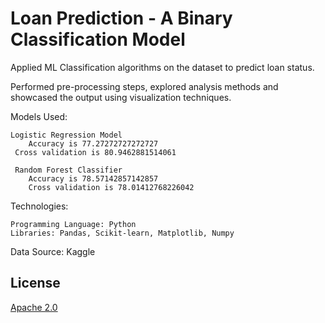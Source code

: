 # Loan Prediction - A Binary Classification Model
Applied ML Classification algorithms on the dataset to predict loan status.

Performed pre-processing steps, explored analysis methods and showcased the output using visualization techniques. 

Models Used:

    Logistic Regression Model
        Accuracy is 77.27272727272727
	 Cross validation is 80.9462881514061

     Random Forest Classifier
     	Accuracy is 78.57142857142857
        Cross validation is 78.01412768226042
	
	
Technologies:

    Programming Language: Python
    Libraries: Pandas, Scikit-learn, Matplotlib, Numpy

Data Source:
        Kaggle





## License

[Apache 2.0](https://choosealicense.com/licenses/apache-2.0/)

